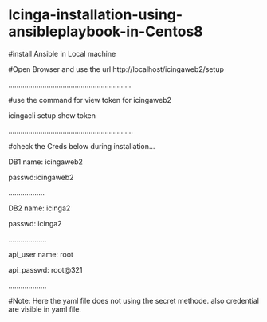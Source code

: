 # Icinga-installation-using-ansibleplaybook-in-Centos8

#install Ansible in Local machine

#Open Browser and use the url http://localhost/icingaweb2/setup

.............................................................

#use the command for view token for icingaweb2 

icingacli setup show token

..............................................................

#check the Creds below during installation...

DB1 name: icingaweb2

passwd:icingaweb2

..................

DB2 name: icinga2

passwd: icinga2

...................

api_user name: root

api_passwd: root@321

...................

#Note: Here the yaml file does not using the secret methode. also credential are visible in yaml file. 
